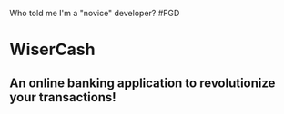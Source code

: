 Who told me I'm a "novice" developer? #FGD

# WiserCash
## An online banking application to revolutionize your transactions!
